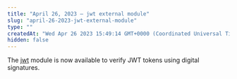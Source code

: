 ```yaml
---
title: "April 26, 2023 — jwt external module"
slug: "april-26-2023-jwt-external-module"
type: ""
createdAt: "Wed Apr 26 2023 15:49:14 GMT+0000 (Coordinated Universal Time)"
hidden: false
---
```

The [jwt](doc:jwt) module is now available to verify JWT tokens using digital signatures.